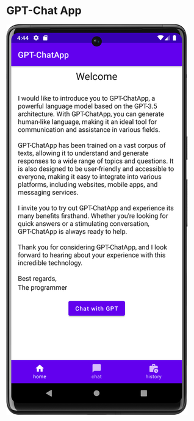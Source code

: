 


<div>
    <h1> GPT-Chat App</h1>
</div>

<img src="app/src/androidTest/java/com/example/wgpchat/home_screen.png" />
